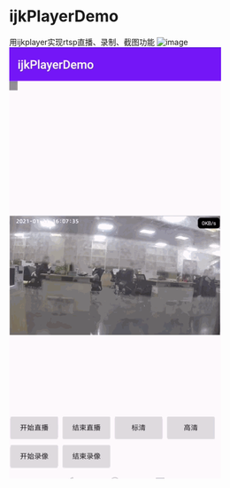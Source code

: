 # ijkPlayerDemo
用ijkplayer实现rtsp直播、录制、截图功能
![image](https://github.com/fangxiaole/ijkPlayerDemo/tree/master/images/demo.jpg)
![image](https://github.com/fangxiaole/ijkPlayerDemo/blob/master/images/demo.gif)
